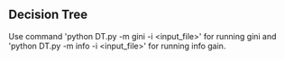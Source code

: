 ## Decision Tree

Use command 'python DT.py -m gini -i <input_file>' for running gini and 'python DT.py -m info -i <input_file>' for running info gain.
